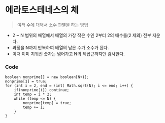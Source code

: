 # 에라토스테네스의 체

> 여러 수에 대해서 소수 판별을 하는 방법

- 2 ~ N 범위의 배열에서 배열의 가장 작은 수인 2부터 2의 배수를(2 제외) 전부 지운다.
- 과정을 N까지 반복하여 배열의 남은 수가 소수가 된다.
- 이때 이미 지워진 숫자는 넘어가고 N의 제곱근까지만 검사한다.

### **Code**
```
boolean nonprime[] = new boolean[N+1];
nonprime[1] = true;
for (int i = 2, end = (int) Math.sqrt(N); i <= end; i++) {
	if(nonprime[i]) continue;
	int temp = i * 2;
	while (temp <= N) {
		nonprime[temp] = true;
		temp += i;
	}
}
```
